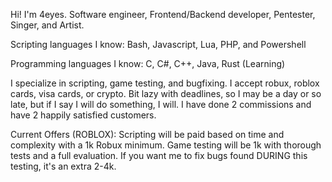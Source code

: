 Hi! I'm 4eyes. Software engineer, Frontend/Backend developer, Pentester, Singer, and Artist.

Scripting languages I know:
Bash, Javascript, Lua, PHP, and Powershell

Programming languages I know:
C, C#, C++, Java, Rust (Learning)

I specialize in scripting, game testing, and bugfixing. I accept robux, roblox cards, visa cards, or crypto. Bit lazy with deadlines, so I may be a day or so late, but if I say I will do something, I will. I have done 2 commissions and have 2 happily satisfied customers.

Current Offers (ROBLOX):
Scripting will be paid based on time and complexity with a 1k Robux minimum. Game testing will be 1k with thorough tests and a full evaluation. If you want me to fix bugs found DURING this testing, it's an extra 2-4k.
